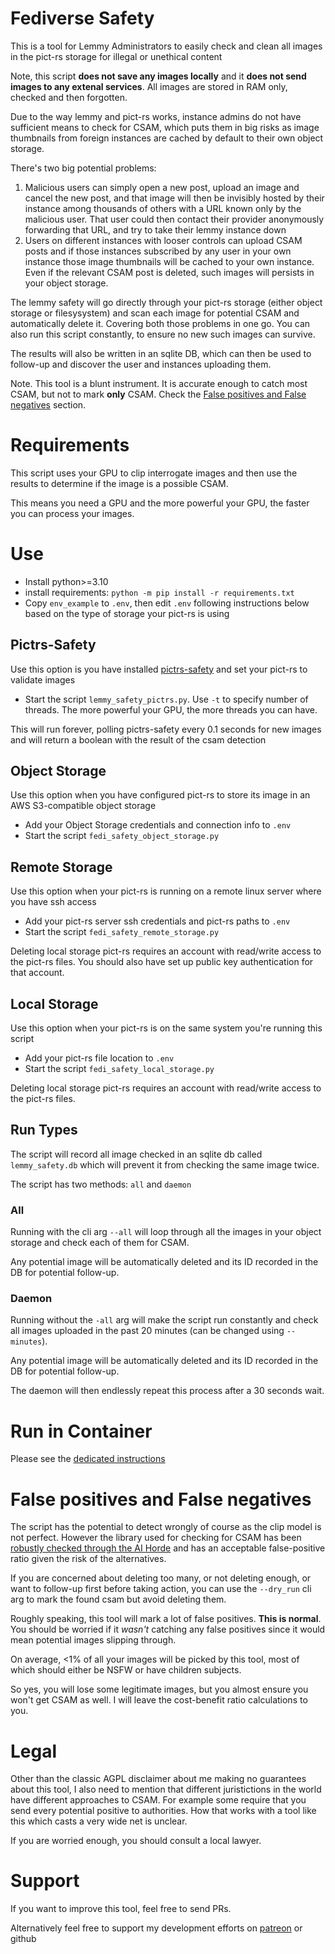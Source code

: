 # Fediverse Safety
This is a tool for Lemmy Administrators to easily check and clean all images in the pict-rs storage for illegal or unethical content

Note, this script **does not save any images locally** and it **does not send images to any extenal services**. All images are stored in RAM only, checked and then forgotten.

Due to the way lemmy and pict-rs works, instance admins do not have sufficient means to check for CSAM, which puts them in big risks as image thumbnails from foreign instances are cached by default to their own object storage. 

There's two big potential problems:

1. Malicious users can simply open a new post, upload an image and cancel the new post, and that image will then be invisibly hosted by their instance among thousands of others with a URL known only by the malicious user. That user could then contact their  provider anonymously forwarding that URL, and try to take their lemmy instance down
2. Users on different instances with looser controls can upload CSAM posts and if those instances subscribed by any user in your own instance those image thumbnails will be cached to your own instance. Even if the relevant CSAM post is deleted, such images will persists in your object storage.

The lemmy safety will go directly through your pict-rs storage (either object storage or filesysystem) and scan each image for potential CSAM  and automatically delete it. Covering both those problems in one go. You can also run this script constantly, to ensure no new such images can survive.

The results will also be written in an sqlite DB, which can then be used to follow-up and discover the user and instances uploading them.

Note. This tool is a blunt instrument. It is accurate enough to catch most CSAM, but not to mark **only** CSAM. Check the [False positives and False negatives](#False_positives_and_False_negatives) section.

# Requirements

This script uses your GPU to clip interrogate images and then use the results to determine if the image is a possible CSAM.

This means you need a GPU and the more powerful your GPU, the faster you can process your images.

# Use

* Install python>=3.10
* install requirements: `python -m pip install -r requirements.txt`
* Copy `env_example` to `.env`, then edit `.env` following instructions below based on the type of storage your pict-rs is using

## Pictrs-Safety

Use this option is you have installed [pictrs-safety](https://github.com/db0/pictrs-safety) and set your pict-rs to validate images

* Start the script `lemmy_safety_pictrs.py`. Use `-t` to specify number of threads. The more powerful your GPU, the more threads you can have.

This will run forever, polling pictrs-safety every 0.1 seconds for new images and will return a boolean with the result of the csam detection

## Object Storage

Use this option when you have configured pict-rs to store its image in an AWS S3-compatible object storage

* Add your Object Storage credentials and connection info to `.env`
* Start the script `fedi_safety_object_storage.py` 

## Remote Storage

Use this option when your pict-rs is running on a remote linux server where you have ssh access

* Add your pict-rs server ssh credentials and pict-rs paths to `.env`
* Start the script `fedi_safety_remote_storage.py` 

Deleting local storage pict-rs requires an account with read/write access to the pict-rs files. You should also have set up public key authentication for that account.

## Local Storage

Use this option when your pict-rs is on the same system you're running this script

* Add your pict-rs file location to `.env`
* Start the script `fedi_safety_local_storage.py` 

Deleting local storage pict-rs requires an account with read/write access to the pict-rs files. 

## Run Types

The script will record all image checked in an sqlite db called `lemmy_safety.db` which will prevent it from checking the same image twice.

The script has two methods: `all` and `daemon`

### All

Running with the cli arg `--all` will loop through all the images in your object storage and check each of them for CSAM. 

Any potential image will be automatically deleted and its ID recorded in the DB for potential follow-up.

### Daemon

Running without the `-all` arg will make the script run constantly and check all images uploaded in the past 20 minutes (can be changed using `--minutes`).

Any potential image will be automatically deleted and its ID recorded in the DB for potential follow-up.

The daemon will then endlessly repeat this process after a 30 seconds wait.

# Run in Container
Please see the [dedicated instructions](CONTAINER.md)

# False positives and False negatives

The script has the potential to detect wrongly of course as the clip model is not perfect.
However the library used for checking for CSAM has been [robustly checked through the AI Horde](https://dbzer0.com/blog/ai-powered-anti-csam-filter-for-stable-diffusion/) and has an acceptable false-positive ratio given the risk of the alternatives.

If you are concerned about deleting too many, or not deleting enough, or want to follow-up first before taking action, you can use the `--dry_run`
cli arg to mark the found csam but avoid deleting them.

Roughly speaking, this tool will mark a lot of false positives. **This is normal**. You should be worried if it *wasn't* catching any false positives since it would mean potential images slipping through. 

On average, <1% of all your images will be picked by this tool, most of which should either be NSFW or have children subjects. 

So yes, you will lose some legitimate images, but you almost ensure you won't get CSAM as well. I will leave the cost-benefit ratio calculations to you.

# Legal 

Other than the classic AGPL disclaimer about me making no guarantees about this tool, I also need to mention that different juristictions in the world have different approaches to CSAM. For example some require that you send every potential positive to authorities. How that works with  a tool like this which casts a very wide net is unclear.

If you are worried enough, you should consult a local lawyer.


# Support

If you want to improve this tool, feel free to send PRs.

Alternatively feel free to support my development efforts on [patreon](https://www.patreon.com/db0) or github

